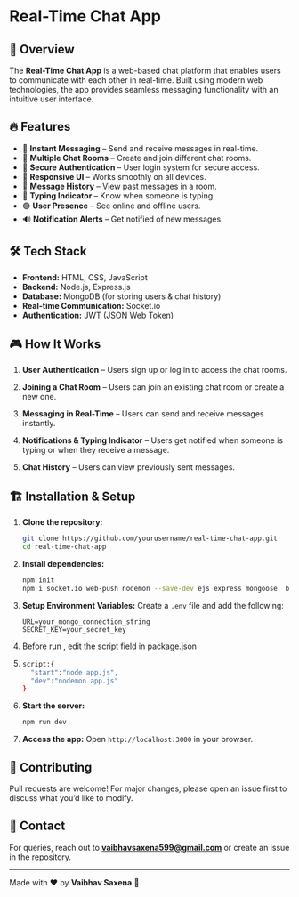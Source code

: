 # Real-Time Chat App

## 🚀 Overview

The **Real-Time Chat App** is a web-based chat platform that enables users to communicate with each other in real-time. Built using modern web technologies, the app provides seamless messaging functionality with an intuitive user interface.



## 🔥 Features

- 💬 **Instant Messaging** – Send and receive messages in real-time.
- 👥 **Multiple Chat Rooms** – Create and join different chat rooms.
- 🔐 **Secure Authentication** – User login system for secure access.
- 📱 **Responsive UI** – Works smoothly on all devices.
- 📌 **Message History** – View past messages in a room.
- 🚀 **Typing Indicator** – Know when someone is typing.
- 🟢 **User Presence** – See online and offline users.
- 🔊 **Notification Alerts** – Get notified of new messages.

## 🛠️ Tech Stack

- **Frontend:** HTML, CSS, JavaScript
- **Backend:** Node.js, Express.js
- **Database:** MongoDB (for storing users & chat history)
- **Real-time Communication:** Socket.io
- **Authentication:** JWT (JSON Web Token)

## 🎮 How It Works

1. **User Authentication** – Users sign up or log in to access the chat rooms.
 
2. **Joining a Chat Room** – Users can join an existing chat room or create a new one.
  
3. **Messaging in Real-Time** – Users can send and receive messages instantly.
  
4. **Notifications & Typing Indicator** – Users get notified when someone is typing or when they receive a message.
5. **Chat History** – Users can view previously sent messages.

## 🏗️ Installation & Setup

1. **Clone the repository:**
   ```sh
   git clone https://github.com/yourusername/real-time-chat-app.git
   cd real-time-chat-app
   ```
2. **Install dependencies:**
   ```sh
   npm init
   npm i socket.io web-push nodemon --save-dev ejs express mongoose  bcrypt jsonwebtoken dotenv
   
   ```
3. **Setup Environment Variables:**
   Create a `.env` file and add the following:
   ```env
   URL=your_mongo_connection_string
   SECRET_KEY=your_secret_key
   ```
4. Before run  , edit the script field in package.json
5. ```sh
   script:{
     "start":"node app.js",
     "dev":"nodemon app.js"
   }
   ```
6. **Start the server:**
   ```sh
   npm run dev
   ```
7. **Access the app:** Open `http://localhost:3000` in your browser.

## 🤝 Contributing

Pull requests are welcome! For major changes, please open an issue first to discuss what you’d like to modify.

## 📩 Contact

For queries, reach out to [**vaibhavsaxena599@gmail.com**](mailto:vaibhavsaxena599@gmail.com) or create an issue in the repository.

---

Made with ❤️ by **Vaibhav Saxena** 🚀

